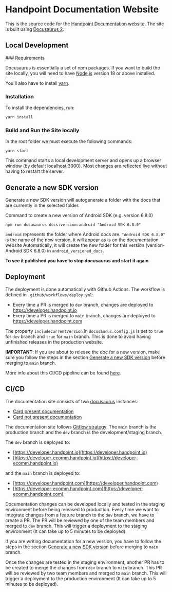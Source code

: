 # Handpoint Documentation Website

This is the source code for the [Handpoint Documentation website](https://developer.handpoint.com/). The site is built using [Docusaurus 2](https://docusaurus.io/).

## Local Development

### Requirements

Docusaurus is essentially a set of npm packages. If you want to build the site locally, you will need to have [Node.js](https://nodejs.org/en/) version 18 or above installed.

You'll also have to install [yarn](https://classic.yarnpkg.com/lang/en/docs/install/#mac-stable).

### Installation

To install the dependencies, run:

```bash
yarn install
```

### Build and Run the Site locally

In the root folder we must execute the following commands:

```console
yarn start
```

This command starts a local development server and opens up a browser window (by default localhost:3000). Most changes are reflected live without having to restart the server.

## <a name="generate-a-new-sdk-version"></a> Generate a new SDK version
Generate a new SDK version will autogenerate a folder with the docs that are currently in the selected folder.

Command to create a new version of Android SDK (e.g. version 6.8.0)

```console
npm run docusaurus docs:version:android "Android SDK 6.8.0"
```

`android` represents the folder where Android docs are. `"Android SDK 6.8.0"` is the name of the new version, it will appear as is on the documentation website
Automatically, it will create the new folder for this version (version-Android SDK 6.8.0) in `android_versioned_docs`. 

**To see it published you have to stop docusaurus and start it again**

## Deployment

The deployment is done automatically with Github Actions. The workflow is defined in `.github/workflows/deploy.yml`:

- Every time a PR is merged to `dev` branch, changes are deployed to https://developer.handpoint.io
- Every time a PR is merged to `main` branch, changes are deployed to https://developer.handpoint.com

The property `includeCurrentVersion` in `docusaurus.config.js` is set to `true` for `dev` branch and `true` for `main` branch. This is done to avoid having unfinished releases in the production website. 

**IMPORTANT**: If you are about to release the doc for a new version, make sure you follow the steps in the section [Generate a new SDK version](#generate-a-new-sdk-version) before merging to `main` branch.

More info about this CI/CD pipeline can be found [here](https://handpoint.atlassian.net/wiki/spaces/DP/pages/3598450735/Documentation+Site).

## CI/CD

The documentation site consists of two [docusaurus](https://docusaurus.io/) instances:

- [Card present documentation](https://developer.handpoint.com/)
- [Card not present documentation](https://developer-ecomm.handpoint.com/)

The documentation site follows [Gitflow strategy](https://docs.google.com/document/d/1nRKUXhPKga-UJ-UxXKYdssa9rKlyClNRfxM6J4fw11s/edit#heading=h.wy5fcj5rh5j6). The `main` branch is the production branch and the `dev` branch is the development/staging branch. 

The `dev` branch is deployed to:

- [https://developer.handpoint.io](https://developer.handpoint.io) 
- [https://developer-ecomm.handpoint.io](https://developer-ecomm.handpoint.io) 

and the `main` branch is deployed to:
 
- [https://developer.handpoint.com](https://developer.handpoint.com) 
- [https://developer-ecomm.handpoint.com](https://developer-ecomm.handpoint.com) 

Documentation changes can be developed locally and tested in the staging environment before being released to production.
Every time we want to integrate changes from a feature branch to the `dev` branch, we have to create a PR. The PR will be reviewed by one of the team members and merged to `dev` branch. This will trigger a deployment to the staging environment (It can take up to 5 minutes to be deployed). 

If you are writing documentation for a new version, you have to follow the steps in the section [Generate a new SDK version](#generate-a-new-sdk-version) before merging to `main` branch.

Once the changes are tested in the staging environment, another PR has to be created to merge the changes from `dev` branch to `main` branch. This PR will be reviewed by two team members and merged to `main` branch. This will trigger a deployment to the production environment (It can take up to 5 minutes to be deployed).